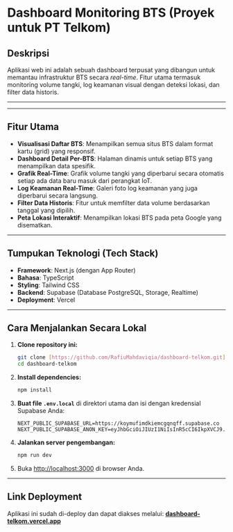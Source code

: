# Dashboard Monitoring BTS (Proyek untuk PT Telkom)

## Deskripsi
Aplikasi web ini adalah sebuah dashboard terpusat yang dibangun untuk memantau infrastruktur BTS secara *real-time*. Fitur utama termasuk monitoring volume tangki, log keamanan visual dengan deteksi lokasi, dan filter data historis.

---

---

## Fitur Utama
-   **Visualisasi Daftar BTS**: Menampilkan semua situs BTS dalam format kartu (grid) yang responsif.
-   **Dashboard Detail Per-BTS**: Halaman dinamis untuk setiap BTS yang menampilkan data spesifik.
-   **Grafik Real-Time**: Grafik volume tangki yang diperbarui secara otomatis setiap ada data baru masuk dari perangkat IoT.
-   **Log Keamanan Real-Time**: Galeri foto log keamanan yang juga diperbarui secara langsung.
-   **Filter Data Historis**: Fitur untuk memfilter data volume berdasarkan tanggal yang dipilih.
-   **Peta Lokasi Interaktif**: Menampilkan lokasi BTS pada peta Google yang disematkan.

---

## Tumpukan Teknologi (Tech Stack)
-   **Framework**: Next.js (dengan App Router)
-   **Bahasa**: TypeScript
-   **Styling**: Tailwind CSS
-   **Backend**: Supabase (Database PostgreSQL, Storage, Realtime)
-   **Deployment**: Vercel

---

## Cara Menjalankan Secara Lokal

1.  **Clone repository ini:**
    ```bash
    git clone [https://github.com/RafiuMahdaviqia/dashboard-telkom.git](https://github.com/RafiuMahdaviqia/dashboard-telkom.git)
    cd dashboard-telkom
    ```

2.  **Install dependencies:**
    ```bash
    npm install
    ```

3.  **Buat file `.env.local`** di direktori utama dan isi dengan kredensial Supabase Anda:
    ```
    NEXT_PUBLIC_SUPABASE_URL=https://koymufimdkiemcgqnqff.supabase.co
    NEXT_PUBLIC_SUPABASE_ANON_KEY=eyJhbGciOiJIUzI1NiIsInR5cCI6IkpXVCJ9.eyJpc3MiOiJzdXBhYmFzZSIsInJlZiI6ImtveW11ZmltZGtpZW1jZ3FucWZmIiwicm9sZSI6ImFub24iLCJpYXQiOjE3NTE5MDg0MDcsImV4cCI6MjA2NzQ4NDQwN30.FK245MjyQNokhP7lstTATphXWzM85mqx1iod82N5_po
    ```

4.  **Jalankan server pengembangan:**
    ```bash
    npm run dev
    ```

5.  Buka [http://localhost:3000](http://localhost:3000) di browser Anda.

---

## Link Deployment
Aplikasi ini sudah di-deploy dan dapat diakses melalui:
**[dashboard-telkom.vercel.app](https://dashboard-telkom.vercel.app)**
